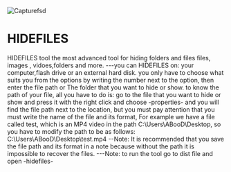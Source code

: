 
![Capturefsd](https://github.com/ABooD125141/HIDEFILES/assets/136172276/b5a07c5b-87f4-4b40-9771-dd2199cf326c)
# HIDEFILES
HIDEFILES tool the most advanced tool for hiding folders and files
files, images , vidoes,folders and more.
---you can HIDEFILES on: 
your computer,flash drive or an external hard disk.
you only have to choose what suits you from the options by writing 
the number next to the option, then enter the file path or The folder 
that you want to hide or show.
to know the path of your file, all you have to do is:
go to the file that you want to hide or show and press it with the right click 
and choose -properties- and you will find the file path next to the location, 
but you must pay attention that you must write the name of the file and its format,
For example
we have a file called test, which is an MP4 video in the path C:\Users\ABooD\Desktop,
so you have to modify the path to be as follows: C:\Users\ABooD\Desktop\test.mp4
--Note: It is recommended that you save the file path and its format in a note
because without the path it is impossible to recover the files.
---Note: to run the tool go to dist file and open -hidefiles-
